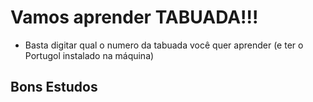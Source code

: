 # Vamos aprender TABUADA!!!



- Basta digitar qual o numero da tabuada você quer aprender (e ter o Portugol instalado na máquina)

## Bons Estudos

